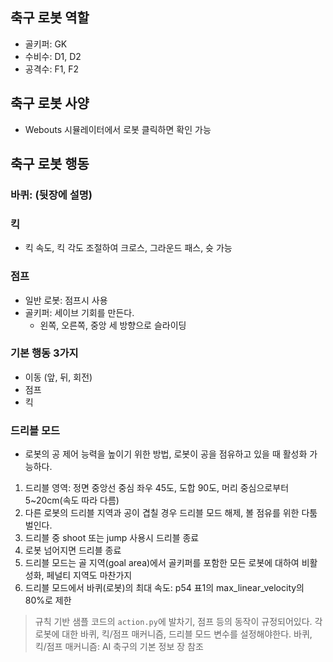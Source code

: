 ## 축구 로봇 역할
- 골키퍼: GK
- 수비수: D1, D2
- 공격수: F1, F2

## 축구 로봇 사양
- Webouts 시뮬레이터에서 로봇 클릭하면 확인 가능

## 축구 로봇 행동
### 바퀴: (뒷장에 설명)
### 킥
- 킥 속도, 킥 각도 조절하여 크로스, 그라운드 패스, 슛 가능
### 점프
- 일반 로봇: 점프시 사용  
- 골키퍼: 세이브 기회를 만든다.
  - 왼쪽, 오른쪽, 중앙 세 방향으로 슬라이딩

  
### 기본 행동 3가지
- 이동 (앞, 뒤, 회전)
- 점프
- 킥

### 드리블 모드
- 로봇의 공 제어 능력을 높이기 위한 방법, 로봇이 공을 점유하고 있을 때 활성화 가능하다.
1. 드리블 영역: 정면 중앙선 중심 좌우 45도, 도합 90도, 머리 중심으로부터 5~20cm(속도 따라 다름)
2. 다른 로봇의 드리블 지역과 공이 겹칠 경우 드리블 모드 해제, 볼 점유를 위한 다툼 벌인다.
3. 드리블 중 shoot 또는 jump 사용시 드리블 종료
4. 로봇 넘어지면 드리블 종료
5. 드리블 모드는 골 지역(goal area)에서 골키퍼를 포함한 모든 로봇에 대하여 비활성화, 페널티 지역도 마찬가지
6. 드리블 모드에서 바퀴(로봇)의 최대 속도: p54 표1의 max_linear_velocity의 80%로 제한  




> 규칙 기반 샘플 코드의 `action.py`에 발차기, 점프 등의 동작이 규정되어있다.
> 각 로봇에 대한 바퀴, 킥/점프 매커니즘, 드리블 모드 변수를 설정해야한다.
  > 바퀴, 킥/점프 매커니즘: AI 축구의 기본 정보 장 참조
